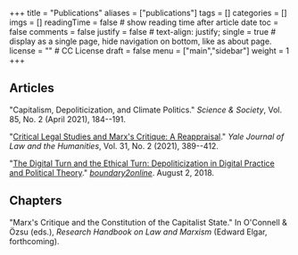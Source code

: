 +++
title = "Publications"
aliases = ["publications"]
tags = []
categories = []
imgs = []
readingTime = false  # show reading time after article date
toc = false
comments = false
justify = false  # text-align: justify;
single = true  # display as a single page, hide navigation on bottom, like as about page.
license = ""  # CC License
draft = false
menu = ["main","sidebar"]
weight = 1
+++


## Articles

"Capitalism, Depoliticization, and Climate Politics." _Science & Society_, Vol. 85, No. 2 (April 2021), 184--191.

"[Critical Legal Studies and Marx's Critique: A Reappraisal](https://digitalcommons.law.yale.edu/yjlh/vol31/iss2/7/)." _Yale Journal of Law and the Humanities_, Vol. 31, No. 2 (2021), 389--412.

"[The Digital Turn and the Ethical Turn: Depoliticization in Digital Practice and Political Theory](https://www.boundary2.org/2018/08/hunter/)." [_boundary2online_](https://www.boundary2.org/2018/08/hunter/). August 2, 2018.

## Chapters

"Marx's Critique and the Constitution of the Capitalist State." In O'Connell & Özsu (eds.), _Research Handbook on Law and Marxism_ (Edward Elgar, forthcoming).
